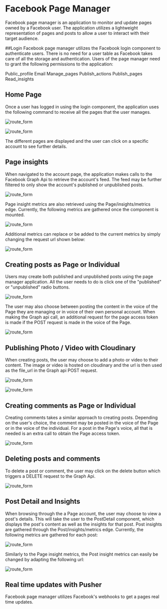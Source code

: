# Facebook Page Manager
Facebook page manager is an application to monitor and update pages owned by a Facebook user.  The application utilizes a lightweight representation of pages and posts to allow a user to interact with their target audience.

##Login
Facebook page manager utilizes the Facebook login component to authenticate users. There is no need for a user table as Facebook takes care of all the storage and authentication.  Users of the page manager need to grant the following permissions to the application:

  Public_profile
  Email
  Manage_pages
  Publish_actions
  Publish_pages
  Read_insights


## Home Page
Once a user has logged in using the login component, the application uses the following command to receive all the pages that the user manages.

![route_form](https://github.com/jordvnkm/fitnessApp/blob/master/docs/route_form.png)

![route_form](https://github.com/jordvnkm/fitnessApp/blob/master/docs/route_form.png)

The different pages are displayed and the user can click on a specific account to see further details.


## Page insights
When navigated to the account page, the application makes calls to the Facebook Graph Api to retrieve the account's feed.  The feed may be further filtered to only show the account's published or unpublished posts.

![route_form](https://github.com/jordvnkm/fitnessApp/blob/master/docs/route_form.png)

Page insight metrics are also retrieved using the Page/insights/metrics edge.  Currently, the following metrics are gathered once the component is mounted.  

![route_form](https://github.com/jordvnkm/fitnessApp/blob/master/docs/route_form.png)

Additional metrics can replace or be added to the current metrics by simply changing the request url shown below:

![route_form](https://github.com/jordvnkm/fitnessApp/blob/master/docs/route_form.png)



## Creating posts as Page or Individual
Users may create both published and unpublished posts using the page manager application.  All the user needs to do is click one of the "published" or "unpublished" radio buttons.  

![route_form](https://github.com/jordvnkm/fitnessApp/blob/master/docs/route_form.png)

The user may also choose between posting the content in the voice of the Page they are managing or in voice of their own personal account.  When making the Graph api call, an additional request for the page access token is made if the POST request is made in the voice of the Page.

![route_form](https://github.com/jordvnkm/fitnessApp/blob/master/docs/route_form.png)


## Publishing Photo / Video with Cloudinary
When creating posts, the user may choose to add a photo or video to their content.  The image or video is hosted on cloudinary and the url is then used as the file_url in the Graph api POST request.

![route_form](https://github.com/jordvnkm/fitnessApp/blob/master/docs/route_form.png)

![route_form](https://github.com/jordvnkm/fitnessApp/blob/master/docs/route_form.png)

## Creating comments as Page or Individual
Creating comments takes a similar approach to creating posts.  Depending on the user's choice, the comment may be posted in the voice of the Page or in the voice of the individual.  For a post in the Page's voice, all that is needed is an extra call to obtain the Page access token.

![route_form](https://github.com/jordvnkm/fitnessApp/blob/master/docs/route_form.png)


## Deleting posts and comments
To delete a post or comment, the user may click on the delete button which triggers a DELETE request to the Graph Api.

![route_form](https://github.com/jordvnkm/fitnessApp/blob/master/docs/route_form.png)


## Post Detail and Insights
When browsing through the a Page account, the user may choose to view a post's details.  This will take the user to the PostDetail component, which displays the post's content as well as the insights for that post. Post insights are gathered through the Post/insights/metrics edge. Currently, the following metrics are gathered for each post:

![route_form](https://github.com/jordvnkm/fitnessApp/blob/master/docs/route_form.png)

Similarly to the Page insight metrics, the Post insight metrics can easily be changed by adapting the following url:

![route_form](https://github.com/jordvnkm/fitnessApp/blob/master/docs/route_form.png)


## Real time updates with Pusher
Facebook page manager utilizes Facebook's webhooks to get a pages real time updates.
